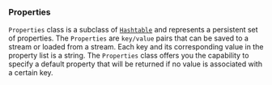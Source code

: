 
### Properties
`Properties` class is a subclass of [`Hashtable`](https://docs.oracle.com/javase/7/docs/api/java/util/Hashtable.html) and represents a persistent set of properties. The `Properties` are `key/value` pairs that can be saved to a stream or loaded from a stream. Each key and its corresponding value in the property list is a string. The `Properties` class offers you the capability to specify a default property that will be returned if no value is associated with a certain key.
<!--stackedit_data:
eyJoaXN0b3J5IjpbMTA5NDA2MjE4NV19
-->